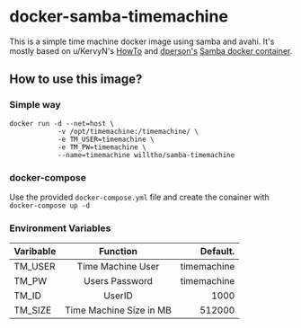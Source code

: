 # docker-samba-timemachine
This is a simple time machine docker image using samba and avahi. It's mostly based on u/KervyN's [HowTo](https://www.reddit.com/r/homelab/comments/83vkaz/howto_make_time_machine_backups_on_a_samba/) and [dperson's](https://github.com/dperson) [Samba docker container](https://github.com/dperson/samba).

## How to use this image?

### Simple way
```
docker run -d --net=host \
            -v /opt/timemachine:/timemachine/ \
            -e TM_USER=timemachine \
            -e TM_PW=timemachine \
            --name=timemachine willtho/samba-timemachine
```

### docker-compose
Use the provided `docker-compose.yml` file and create the conainer with `docker-compose up -d`

### Environment Variables
| Varibable | Function                | Default.    |
| ----------|:-----------------------:|-------------:|
| TM_USER   | Time Machine User       | timemachine |
| TM_PW     | Users Password          | timemachine |
| TM_ID     | UserID                  | 1000        |
| TM_SIZE   | Time Machine Size in MB | 512000      |
